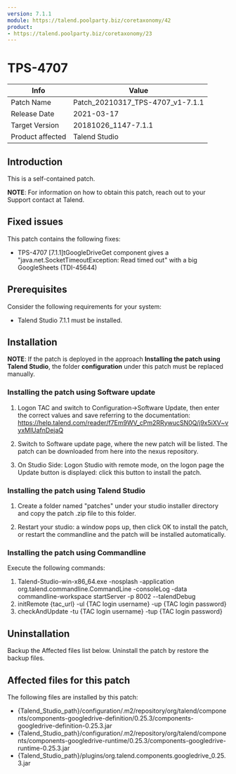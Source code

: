 ```yaml
---
version: 7.1.1
module: https://talend.poolparty.biz/coretaxonomy/42
product:
- https://talend.poolparty.biz/coretaxonomy/23
---
```


# TPS-4707

| Info             | Value |
| ---------------- | ---------------- |
| Patch Name       | Patch\_20210317\_TPS-4707\_v1-7.1.1 |
| Release Date     | 2021-03-17 |
| Target Version   | 20181026\_1147-7.1.1 |
| Product affected | Talend Studio |

## Introduction

This is a self-contained patch.

**NOTE**: For information on how to obtain this patch, reach out to your Support contact at Talend.

## Fixed issues

This patch contains the following fixes:

- TPS-4707 [7.1.1]tGoogleDriveGet component gives a "java.net.SocketTimeoutException: Read timed out" with a big GoogleSheets (TDI-45644)

## Prerequisites

Consider the following requirements for your system:

- Talend Studio 7.1.1 must be installed.


## Installation

**NOTE**: If the patch is deployed in the approach **Installing the patch using Talend Studio**, the folder **configuration** under this patch must be replaced manually.

### Installing the patch using Software update

1) Logon TAC and switch to Configuration->Software Update, then enter the correct values and save referring to the documentation: https://help.talend.com/reader/f7Em9WV_cPm2RRywucSN0Q/j9x5iXV~vyxMlUafnDejaQ

2) Switch to Software update page, where the new patch will be listed. The patch can be downloaded from here into the nexus repository.

3) On Studio Side: Logon Studio with remote mode, on the logon page the Update button is displayed: click this button to install the patch.

### Installing the patch using Talend Studio

1) Create a folder named "patches" under your studio installer directory and copy the patch .zip file to this folder.

2) Restart your studio: a window pops up, then click OK to install the patch, or restart the commandline and the patch will be installed automatically.

### Installing the patch using Commandline

Execute the following commands:

1. Talend-Studio-win-x86_64.exe -nosplash -application org.talend.commandline.CommandLine -consoleLog -data commandline-workspace startServer -p 8002 --talendDebug
2. initRemote {tac_url} -ul {TAC login username} -up {TAC login password}
3. checkAndUpdate -tu {TAC login username} -tup {TAC login password}

## Uninstallation
Backup the Affected files list below. Uninstall the patch by restore the backup files.

## Affected files for this patch

The following files are installed by this patch:

- {Talend\_Studio\_path}/configuration/.m2/repository/org/talend/components/components-googledrive-definition/0.25.3/components-googledrive-definition-0.25.3.jar
- {Talend\_Studio\_path}/configuration/.m2/repository/org/talend/components/components-googledrive-runtime/0.25.3/components-googledrive-runtime-0.25.3.jar
- {Talend\_Studio\_path}/plugins/org.talend.components.googledrive_0.25.3.jar